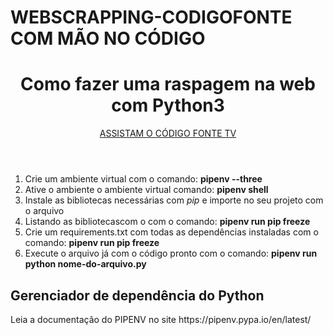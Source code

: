 # WEBSCRAPPING-CODIGOFONTE COM MÃO NO CÓDIGO
<header>
  <h1> Como fazer uma raspagem na web com Python3 </h1>

  <p><a href = "https://www.youtube.com/watch?v=Vxl5jUltHBo&t=603s" target="_blank"> ASSISTAM O CÓDIGO FONTE TV</a></p>

</header>

<main>
  <div>
    <ol>
      <li> Crie um ambiente virtual com o comando: <strong> pipenv --three</strong></li>
      <li> Ative o ambiente o ambiente virtual comando: <strong>pipenv shell</strong></li>
      <li> Instale as bibliotecas necessárias com <i>pip</i>  e importe no seu projeto com o arquivo</li>
      <li> Listando as bibliotecascom o com o comando: <strong> pipenv run pip freeze</strong></li>
      <li> Crie um requirements.txt com todas as dependências instaladas com o comando: <strong>pipenv run pip freeze</strong></li>
      <li> Execute o arquivo já com o código pronto com o comando: <strong> pipenv run python nome-do-arquivo.py</strong></li>
     </ol>
  </div>
</main>
 
<footer>
  <h2> Gerenciador de dependência do Python </h2>
  <p> Leia a documentação do PIPENV no site https://pipenv.pypa.io/en/latest/</p>
</footer>

